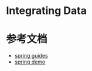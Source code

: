 # Integrating Data

# 参考文档

- [spring guides](https://spring.io/guides/gs/integration/)
- [spring demo](https://github.com/spring-guides/gs-integration.git)
